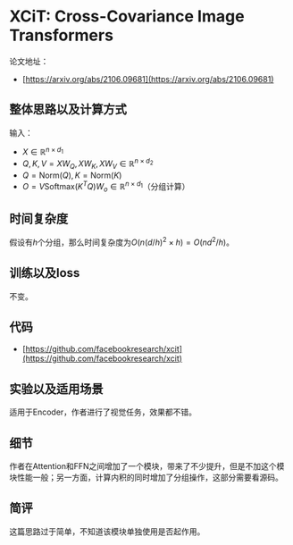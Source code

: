 # XCiT: Cross-Covariance Image Transformers

论文地址：

- [https://arxiv.org/abs/2106.09681](https://arxiv.org/abs/2106.09681)



## 整体思路以及计算方式

输入：

- $X\in \mathbb R^{n\times d_1}$
- $Q,K,V=XW_Q, XW_K, XW_V\in \mathbb R^{n\times d_2}$
- $Q= \mathrm{Norm}(Q), K=\mathrm{Norm}(K)$
- $O=V\mathrm{Softmax}(K^T Q) W_o\in \mathbb R^{n\times  d_1}$（分组计算）



## 时间复杂度

假设有$h$个分组，那么时间复杂度为$O(n(d/h)^2\times h)=O(nd^2/h)$。



## 训练以及loss

不变。



## 代码

- [https://github.com/facebookresearch/xcit](https://github.com/facebookresearch/xcit)



## 实验以及适用场景

适用于Encoder，作者进行了视觉任务，效果都不错。



## 细节

作者在Attention和FFN之间增加了一个模块，带来了不少提升，但是不加这个模块性能一般；另一方面，计算内积的同时增加了分组操作，这部分需要看源码。



## 简评

这篇思路过于简单，不知道该模块单独使用是否起作用。

